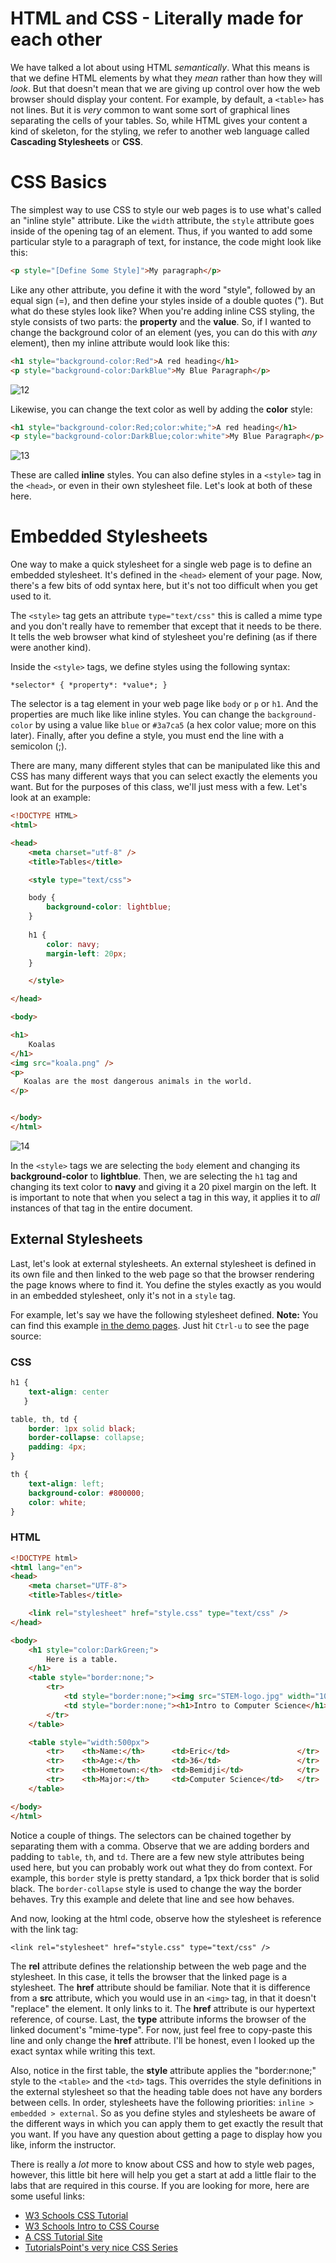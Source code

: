 # HTML and CSS - Literally made for each other

We have talked a lot about using HTML _semantically_. What this means is that we define HTML elements by what they _mean_ rather than how they will _look_. But that doesn't mean that we are giving up control over how the web browser should display your content. For example, by default, a `<table>` has not lines. But it is _very_ common to want some sort of graphical lines separating the cells of your tables. So, while HTML gives your content a kind of skeleton, for the styling, we refer to another web language called **Cascading Stylesheets** or **CSS**.

# CSS Basics

The simplest way to use CSS to style our web pages is to use what's called an "inline style" attribute. Like the `width` attribute, the `style` attribute goes inside of the opening tag of an element. Thus, if you wanted to add some particular style to a paragraph of text, for instance, the code might look like this:

```html
<p style="[Define Some Style]">My paragraph</p>
```

Like any other attribute, you define it with the word "style", followed by an equal sign (=), and then define your styles inside of a double quotes ("). But what do these styles look like?  When you're adding inline CSS styling, the style consists of two parts: the **property** and the **value**. So, if I wanted to change the background color of an element (yes, you can do this with _any_ element), then my inline attribute would look like this:

```html
<h1 style="background-color:Red">A red heading</h1>
<p style="background-color:DarkBlue">My Blue Paragraph</p>
```
![12]

Likewise, you can change the text color as well by adding the **color** style:

```html
<h1 style="background-color:Red;color:white;">A red heading</h1>
<p style="background-color:DarkBlue;color:white">My Blue Paragraph</p>
```
![13]

These are called **inline** styles. You can also define styles in a `<style>` tag in the `<head>`, or even in their own stylesheet file. Let's look at both of these here.

# Embedded Stylesheets

One way to make a quick stylesheet for a single web page is to define an embedded stylesheet. It's defined in the `<head>` element of your page. Now, there's a few bits of odd syntax here, but it's not too difficult when you get used to it.

The `<style>` tag gets an attribute `type="text/css"` this is called a mime type and you don't really have to remember that except that it needs to be there. It tells the web browser what kind of stylesheet you're defining (as if there were another kind).

Inside the `<style>` tags, we define styles using the following syntax:

`*selector* { *property*: *value*; }`

The selector is a tag element in your web page like `body` or `p` or `h1`. And the properties are much like like inline styles. You can change the `background-color` by using a value like `blue` or `#3a7ca5` (a hex color value; more on this later). Finally, after you define a style, you must end the line with a semicolon (;). 

There are many, many different styles that can be manipulated like this and CSS has many different ways that you can select exactly the elements you want. But for the purposes of this class, we'll just mess with a few. Let's look at an example:

```html
<!DOCTYPE HTML>
<html>

<head>
	<meta charset="utf-8" />
	<title>Tables</title>

    <style type="text/css">

    body {
        background-color: lightblue;
    }
    
    h1 {
        color: navy;
        margin-left: 20px;
    }

    </style>

</head>

<body>

<h1>
    Koalas  
</h1>
<img src="koala.png" />
<p>
   Koalas are the most dangerous animals in the world. 
</p>


</body>
</html>
```
![14]

In the `<style>` tags we are selecting the `body` element and changing its **background-color** to **lightblue**. Then, we are selecting the `h1` tag and changing its text color to **navy** and giving it a 20 pixel margin on the left. It is important to note that when you select a tag in this way, it applies it to _all_ instances of that tag in the entire document.

## External Stylesheets

Last, let's look at external stylesheets. An external stylesheet is defined in its own file and then linked to the web page so that the browser rendering the page knows where to find it. You define the styles exactly as you would in an embedded stylesheet, only it's not in a `style` tag. 

For example, let's say we have the following stylesheet defined. **Note:** You can find this example [in the demo pages](http://itech190.erickuha.com/html_basics/9_table.html). Just hit `Ctrl-u` to see the page source:

### CSS
```css
h1 {
    text-align: center
   }

table, th, td {
    border: 1px solid black;
    border-collapse: collapse;
    padding: 4px;
}

th {
    text-align: left;
    background-color: #800000;
    color: white;
}
```

### HTML
```html
<!DOCTYPE html>
<html lang="en">
<head>
    <meta charset="UTF-8">
    <title>Tables</title>

    <link rel="stylesheet" href="style.css" type="text/css" />
</head>

<body>
    <h1 style="color:DarkGreen;">
        Here is a table.
    </h1>
    <table style="border:none;">
        <tr>
            <td style="border:none;"><img src="STEM-logo.jpg" width="100px" /></td>
            <td style="border:none;"><h1>Intro to Computer Science</h1></td>
        </tr>
    </table>

    <table style="width:500px">
        <tr>    <th>Name:</th>      <td>Eric</td>               </tr>
        <tr>    <th>Age:</th>       <td>36</td>                 </tr>
        <tr>    <th>Hometown:</th>  <td>Bemidji</td>            </tr>
        <tr>    <th>Major:</th>     <td>Computer Science</td>   </tr>
    </table>

</body>
</html>
```

Notice a couple of things. The selectors can be chained together by separating them with a comma. Observe that we are adding borders and padding to `table`, `th`, and `td`. There are a few new style attributes being used here, but you can probably work out what they do from context. For example, this `border` style is pretty standard, a 1px thick border that is solid black. The `border-collapse` style is used to change the way the border behaves. Try this example and delete that line and see how behaves.

And now, looking at the html code, observe how the stylesheet is reference with the link tag:

`<link rel="stylesheet" href="style.css" type="text/css" />`

The **rel** attribute defines the relationship between the web page and the stylesheet. In this case, it tells the browser that the linked page is a stylesheet. The **href** attribute should be familiar. Note that it is difference from a **src** attribute, which you would use in an `<img>` tag, in that it doesn't "replace" the element. It only links to it. The **href** attribute is our hypertext reference, of course. Last, the **type** attribute informs the browser of the linked document's "mime-type". For now, just feel free to copy-paste this line and only change the **href** attribute. I'll be honest, even I looked up the exact syntax while writing this text.

Also, notice in the first table, the **style** attribute applies the "border:none;" style to the `<table>` and the `<td>` tags. This overrides the style definitions in the external stylesheet so that the heading table does not have any borders between cells. In order, stylesheets have the following priorities: `inline > embedded > external`. So as you define styles and stylesheets be aware of the different ways in which you can apply them to get exactly the result that you want. If you have any question about getting a page to display how you like, inform the instructor.

There is really a _lot_ more to know about CSS and how to style web pages, however, this little bit here will help you get a start at add a little flair to the labs that are required in this course. If you are looking for more, here are some useful links:

* [W3 Schools CSS Tutorial](https://www.w3schools.com/css/)
* [W3 Schools Intro to CSS Course](https://www.w3schools.com/css/css_intro.asp)
* [A CSS Tutorial Site](http://www.csstutorial.net/css-intro/introductioncss-part1.php)
* [TutorialsPoint's very nice CSS Series](https://www.tutorialspoint.com/css/)

<!-- Images -->
[12]: images/12.png
[13]: images/13.png
[14]: images/14.png
[15]: images/15.png
